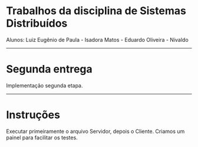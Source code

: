 # Trabalhos da disciplina de Sistemas Distribuídos

Alunos: Luiz Eugênio de Paula
        - Isadora Matos
        - Eduardo Oliveira
        - Nivaldo
        
----------------------------------------------
# Segunda entrega
Implementação segunda etapa.

----------------------------------------------
# Instruções
Executar primeiramente o arquivo Servidor, depois o Cliente.
Criamos um painel para facilitar os testes.
